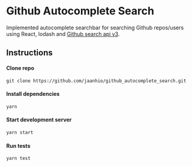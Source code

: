 # Github Autocomplete Search

Implemented autocomplete searchbar for searching Github repos/users using React, lodash and [Github search api v3](https://developer.github.com/v3/search/).

## Instructions

#### Clone repo

`git clone https://github.com/jaanhio/github_autocomplete_search.git`


#### Install dependencies

`yarn`

#### Start development server

`yarn start`

#### Run tests

`yarn test`
